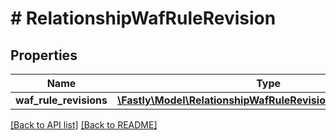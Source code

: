 # # RelationshipWafRuleRevision

## Properties

Name | Type | Description | Notes
------------ | ------------- | ------------- | -------------
**waf_rule_revisions** | [**\Fastly\Model\RelationshipWafRuleRevisionWafRuleRevisions**](RelationshipWafRuleRevisionWafRuleRevisions.md) |  | [optional]

[[Back to API list]](../../README.md#endpoints) [[Back to README]](../../README.md)
